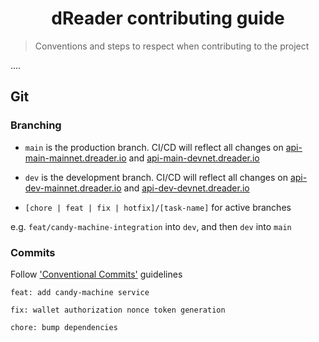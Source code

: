 <h1 align="center">dReader contributing guide</h1>

> Conventions and steps to respect when contributing to the project

....

## Git

### Branching

- `main` is the production branch. CI/CD will reflect all changes on [api-main-mainnet.dreader.io](https://api-main-mainnet.dreader.io/api) and [api-main-devnet.dreader.io](https://api-main-devnet.dreader.io/api)

- `dev` is the development branch. CI/CD will reflect all changes on [api-dev-mainnet.dreader.io](https://api-dev-mainnet.dreader.io/api) and [api-dev-devnet.dreader.io](https://api-dev-devnet.dreader.io/api)

- `[chore | feat | fix | hotfix]/[task-name]` for active branches

e.g. `feat/candy-machine-integration` into `dev`, and then `dev` into `main`

### Commits

Follow ['Conventional Commits'](https://www.conventionalcommits.org/en/v1.0.0/) guidelines

`feat: add candy-machine service`

`fix: wallet authorization nonce token generation`

`chore: bump dependencies`